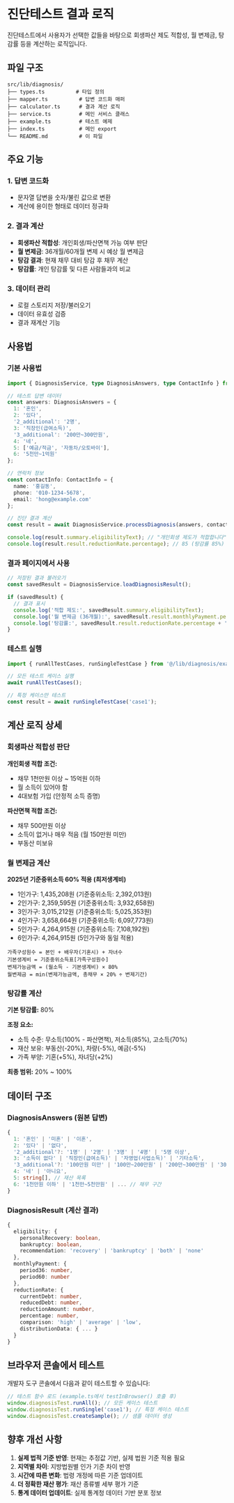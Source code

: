# 진단테스트 결과 로직

진단테스트에서 사용자가 선택한 값들을 바탕으로 회생파산 제도 적합성, 월 변제금, 탕감률 등을 계산하는 로직입니다.

## 파일 구조

```
src/lib/diagnosis/
├── types.ts          # 타입 정의
├── mapper.ts          # 답변 코드화 매퍼
├── calculator.ts      # 결과 계산 로직
├── service.ts         # 메인 서비스 클래스
├── example.ts         # 테스트 예제
├── index.ts           # 메인 export
└── README.md          # 이 파일
```

## 주요 기능

### 1. 답변 코드화
- 문자열 답변을 숫자/불린 값으로 변환
- 계산에 용이한 형태로 데이터 정규화

### 2. 결과 계산
- **회생파산 적합성**: 개인회생/파산면책 가능 여부 판단
- **월 변제금**: 36개월/60개월 변제 시 예상 월 변제금
- **탕감 결과**: 현재 채무 대비 탕감 후 채무 계산
- **탕감률**: 개인 탕감률 및 다른 사람들과의 비교

### 3. 데이터 관리
- 로컬 스토리지 저장/불러오기
- 데이터 유효성 검증
- 결과 재계산 기능

## 사용법

### 기본 사용법

```typescript
import { DiagnosisService, type DiagnosisAnswers, type ContactInfo } from '@/lib/diagnosis';

// 테스트 답변 데이터
const answers: DiagnosisAnswers = {
  1: '혼인',
  2: '있다',
  '2_additional': '2명',
  3: '직장인(급여소득)',
  '3_additional': '200만~300만원',
  4: '네',
  5: ['예금/적금', '자동차/오토바이'],
  6: '5천만~1억원'
};

// 연락처 정보
const contactInfo: ContactInfo = {
  name: '홍길동',
  phone: '010-1234-5678',
  email: 'hong@example.com'
};

// 진단 결과 계산
const result = await DiagnosisService.processDiagnosis(answers, contactInfo);

console.log(result.summary.eligibilityText); // "개인회생 제도가 적합합니다"
console.log(result.result.reductionRate.percentage); // 85 (탕감률 85%)
```

### 결과 페이지에서 사용

```typescript
// 저장된 결과 불러오기
const savedResult = DiagnosisService.loadDiagnosisResult();

if (savedResult) {
  // 결과 표시
  console.log('적합 제도:', savedResult.summary.eligibilityText);
  console.log('월 변제금 (36개월):', savedResult.result.monthlyPayment.period36);
  console.log('탕감률:', savedResult.result.reductionRate.percentage + '%');
}
```

### 테스트 실행

```typescript
import { runAllTestCases, runSingleTestCase } from '@/lib/diagnosis/example';

// 모든 테스트 케이스 실행
await runAllTestCases();

// 특정 케이스만 테스트
const result = await runSingleTestCase('case1');
```

## 계산 로직 상세

### 회생파산 적합성 판단

**개인회생 적합 조건:**
- 채무 1천만원 이상 ~ 15억원 이하
- 월 소득이 있어야 함
- 4대보험 가입 (안정적 소득 증명)

**파산면책 적합 조건:**
- 채무 500만원 이상
- 소득이 없거나 매우 적음 (월 150만원 미만)
- 부동산 미보유

### 월 변제금 계산

**2025년 기준중위소득 60% 적용 (최저생계비)**
- 1인가구: 1,435,208원 (기준중위소득: 2,392,013원)
- 2인가구: 2,359,595원 (기준중위소득: 3,932,658원)
- 3인가구: 3,015,212원 (기준중위소득: 5,025,353원)
- 4인가구: 3,658,664원 (기준중위소득: 6,097,773원)
- 5인가구: 4,264,915원 (기준중위소득: 7,108,192원)
- 6인가구: 4,264,915원 (5인가구와 동일 적용)

```
가족구성원수 = 본인 + 배우자(기혼시) + 자녀수
기본생계비 = 기준중위소득표[가족구성원수]
변제가능금액 = (월소득 - 기본생계비) × 80%
월변제금 = min(변제가능금액, 총채무 × 20% ÷ 변제기간)
```

### 탕감률 계산

**기본 탕감률:** 80%

**조정 요소:**
- 소득 수준: 무소득(100% - 파산면책), 저소득(85%), 고소득(70%)
- 재산 보유: 부동산(-20%), 차량(-5%), 예금(-5%)
- 가족 부양: 기혼(+5%), 자녀당(+2%)

**최종 범위:** 20% ~ 100%

## 데이터 구조

### DiagnosisAnswers (원본 답변)
```typescript
{
  1: '혼인' | '미혼' | '이혼',
  2: '있다' | '없다',
  '2_additional'?: '1명' | '2명' | '3명' | '4명' | '5명 이상',
  3: '소득이 없다' | '직장인(급여소득)' | '자영업(사업소득)' | '기타소득',
  '3_additional'?: '100만원 미만' | '100만~200만원' | '200만~300만원' | '300만 이상',
  4: '네' | '아니요',
  5: string[], // 재산 목록
  6: '1천만원 이하' | '1천만~5천만원' | ... // 채무 구간
}
```

### DiagnosisResult (계산 결과)
```typescript
{
  eligibility: {
    personalRecovery: boolean,
    bankruptcy: boolean,
    recommendation: 'recovery' | 'bankruptcy' | 'both' | 'none'
  },
  monthlyPayment: {
    period36: number,
    period60: number
  },
  reductionRate: {
    currentDebt: number,
    reducedDebt: number,
    reductionAmount: number,
    percentage: number,
    comparison: 'high' | 'average' | 'low',
    distributionData: { ... }
  }
}
```

## 브라우저 콘솔에서 테스트

개발자 도구 콘솔에서 다음과 같이 테스트할 수 있습니다:

```javascript
// 테스트 함수 로드 (example.ts에서 testInBrowser() 호출 후)
window.diagnosisTest.runAll(); // 모든 케이스 테스트
window.diagnosisTest.runSingle('case1'); // 특정 케이스 테스트
window.diagnosisTest.createSample(); // 샘플 데이터 생성
```

## 향후 개선 사항

1. **실제 법적 기준 반영**: 현재는 추정값 기반, 실제 법원 기준 적용 필요
2. **지역별 차이**: 지방법원별 인가 기준 차이 반영
3. **시간에 따른 변화**: 법령 개정에 따른 기준 업데이트
4. **더 정확한 재산 평가**: 재산 종류별 세부 평가 기준
5. **통계 데이터 업데이트**: 실제 통계청 데이터 기반 분포 정보
